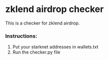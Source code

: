 # zklend airdrop checker

This is a checker for zklend airdrop.

### Instructions:
1. Put your starknet addresses in wallets.txt
2. Run the checker.py file
